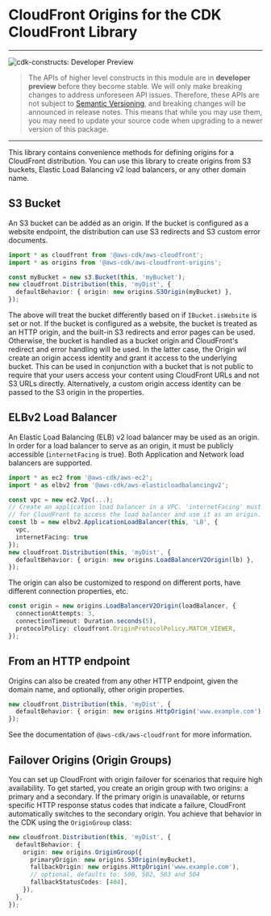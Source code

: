 # CloudFront Origins for the CDK CloudFront Library
<!--BEGIN STABILITY BANNER-->

---

![cdk-constructs: Developer Preview](https://img.shields.io/badge/cdk--constructs-developer--preview-informational.svg?style=for-the-badge)

> The APIs of higher level constructs in this module are in **developer preview** before they
> become stable. We will only make breaking changes to address unforeseen API issues. Therefore,
> these APIs are not subject to [Semantic Versioning](https://semver.org/), and breaking changes
> will be announced in release notes. This means that while you may use them, you may need to
> update your source code when upgrading to a newer version of this package.

---

<!--END STABILITY BANNER-->

This library contains convenience methods for defining origins for a CloudFront distribution. You can use this library to create origins from
S3 buckets, Elastic Load Balancing v2 load balancers, or any other domain name.

## S3 Bucket

An S3 bucket can be added as an origin. If the bucket is configured as a website endpoint, the distribution can use S3 redirects and S3 custom error
documents.

```ts
import * as cloudfront from '@aws-cdk/aws-cloudfront';
import * as origins from '@aws-cdk/aws-cloudfront-origins';

const myBucket = new s3.Bucket(this, 'myBucket');
new cloudfront.Distribution(this, 'myDist', {
  defaultBehavior: { origin: new origins.S3Origin(myBucket) },
});
```

The above will treat the bucket differently based on if `IBucket.isWebsite` is set or not. If the bucket is configured as a website, the bucket is
treated as an HTTP origin, and the built-in S3 redirects and error pages can be used. Otherwise, the bucket is handled as a bucket origin and
CloudFront's redirect and error handling will be used. In the latter case, the Origin wil create an origin access identity and grant it access to the
underlying bucket. This can be used in conjunction with a bucket that is not public to require that your users access your content using CloudFront
URLs and not S3 URLs directly. Alternatively, a custom origin access identity can be passed to the S3 origin in the properties.

## ELBv2 Load Balancer

An Elastic Load Balancing (ELB) v2 load balancer may be used as an origin. In order for a load balancer to serve as an origin, it must be publicly
accessible (`internetFacing` is true). Both Application and Network load balancers are supported.

```ts
import * as ec2 from '@aws-cdk/aws-ec2';
import * as elbv2 from '@aws-cdk/aws-elasticloadbalancingv2';

const vpc = new ec2.Vpc(...);
// Create an application load balancer in a VPC. 'internetFacing' must be 'true'
// for CloudFront to access the load balancer and use it as an origin.
const lb = new elbv2.ApplicationLoadBalancer(this, 'LB', {
  vpc,
  internetFacing: true
});
new cloudfront.Distribution(this, 'myDist', {
  defaultBehavior: { origin: new origins.LoadBalancerV2Origin(lb) },
});
```

The origin can also be customized to respond on different ports, have different connection properties, etc.

```ts
const origin = new origins.LoadBalancerV2Origin(loadBalancer, {
  connectionAttempts: 3,
  connectionTimeout: Duration.seconds(5),
  protocolPolicy: cloudfront.OriginProtocolPolicy.MATCH_VIEWER,
});
```

## From an HTTP endpoint

Origins can also be created from any other HTTP endpoint, given the domain name, and optionally, other origin properties.

```ts
new cloudfront.Distribution(this, 'myDist', {
  defaultBehavior: { origin: new origins.HttpOrigin('www.example.com') },
});
```

See the documentation of `@aws-cdk/aws-cloudfront` for more information.

## Failover Origins (Origin Groups)

You can set up CloudFront with origin failover for scenarios that require high availability.
To get started, you create an origin group with two origins: a primary and a secondary.
If the primary origin is unavailable, or returns specific HTTP response status codes that indicate a failure,
CloudFront automatically switches to the secondary origin.
You achieve that behavior in the CDK using the `OriginGroup` class:

```ts
new cloudfront.Distribution(this, 'myDist', {
  defaultBehavior: {
    origin: new origins.OriginGroup({
      primaryOrigin: new origins.S3Origin(myBucket),
      fallbackOrigin: new origins.HttpOrigin('www.example.com'),
      // optional, defaults to: 500, 502, 503 and 504
      fallbackStatusCodes: [404],
    }),
  },
});
```
